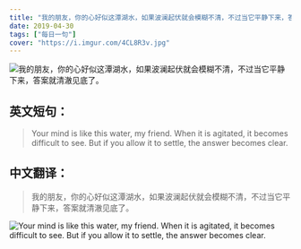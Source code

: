 ```yaml
---
title: "我的朋友，你的心好似这潭湖水，如果波澜起伏就会模糊不清，不过当它平静下来，答案就清澈见底了。"
date: 2019-04-30
tags: ["每日一句"]
cover: "https://i.imgur.com/4CL8R3v.jpg"
---
```


![我的朋友，你的心好似这潭湖水，如果波澜起伏就会模糊不清，不过当它平静下来，答案就清澈见底了。](https://i.imgur.com/mlJhAtg.jpg)

## 英文短句：
> Your mind is like this water, my friend. When it is agitated, it becomes difficult to see. But if you allow it to settle, the answer becomes clear.

<!--more-->

## 中文翻译：
> 我的朋友，你的心好似这潭湖水，如果波澜起伏就会模糊不清，不过当它平静下来，答案就清澈见底了。

![Your mind is like this water, my friend. When it is agitated, it becomes difficult to see. But if you allow it to settle, the answer becomes clear.](https://i.imgur.com/vxCKCUF.jpg)

